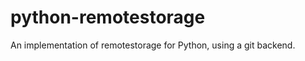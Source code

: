 python-remotestorage
====================

An implementation of remotestorage for Python, using a git backend.